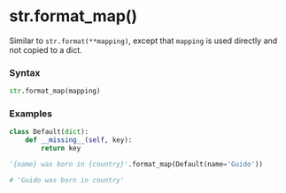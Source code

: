 # str.format_map()

Similar to `str.format(**mapping)`, except that `mapping` is used directly and not copied to a dict.

### Syntax

```python
str.format_map(mapping)
```

### Examples

```python
class Default(dict):
    def __missing__(self, key):
        return key

'{name} was born in {country}'.format_map(Default(name='Guido'))

# 'Guido was born in country'
```